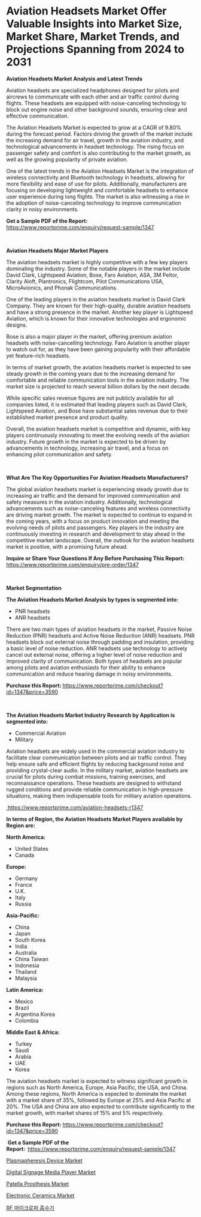 <p><h1>Aviation Headsets Market Offer Valuable Insights into Market Size, Market Share, Market Trends, and Projections Spanning from 2024 to 2031</h1></p><p><strong>Aviation Headsets Market Analysis and Latest Trends</strong></p>
<p><p>Aviation headsets are specialized headphones designed for pilots and aircrews to communicate with each other and air traffic control during flights. These headsets are equipped with noise-canceling technology to block out engine noise and other background sounds, ensuring clear and effective communication.</p><p>The Aviation Headsets Market is expected to grow at a CAGR of 9.80% during the forecast period. Factors driving the growth of the market include the increasing demand for air travel, growth in the aviation industry, and technological advancements in headset technology. The rising focus on passenger safety and comfort is also contributing to the market growth, as well as the growing popularity of private aviation.</p><p>One of the latest trends in the Aviation Headsets Market is the integration of wireless connectivity and Bluetooth technology in headsets, allowing for more flexibility and ease of use for pilots. Additionally, manufacturers are focusing on developing lightweight and comfortable headsets to enhance user experience during long flights. The market is also witnessing a rise in the adoption of noise-canceling technology to improve communication clarity in noisy environments.</p></p>
<p><strong>Get a Sample PDF of the Report:&nbsp;</strong> <a href="https://www.reportprime.com/enquiry/request-sample/1347">https://www.reportprime.com/enquiry/request-sample/1347</a></p>
<p>&nbsp;</p>
<p><strong>Aviation Headsets Major Market Players</strong></p>
<p><p>The aviation headsets market is highly competitive with a few key players dominating the industry. Some of the notable players in the market include David Clark, Lightspeed Aviation, Bose, Faro Aviation, ASA, 3M Peltor, Clarity Aloft, Plantronics, Flightcom, Pilot Communications USA, MicroAvionics, and Phonak Communications.</p><p>One of the leading players in the aviation headsets market is David Clark Company. They are known for their high-quality, durable aviation headsets and have a strong presence in the market. Another key player is Lightspeed Aviation, which is known for their innovative technologies and ergonomic designs.</p><p>Bose is also a major player in the market, offering premium aviation headsets with noise-cancelling technology. Faro Aviation is another player to watch out for, as they have been gaining popularity with their affordable yet feature-rich headsets.</p><p>In terms of market growth, the aviation headsets market is expected to see steady growth in the coming years due to the increasing demand for comfortable and reliable communication tools in the aviation industry. The market size is projected to reach several billion dollars by the next decade.</p><p>While specific sales revenue figures are not publicly available for all companies listed, it is estimated that leading players such as David Clark, Lightspeed Aviation, and Bose have substantial sales revenue due to their established market presence and product quality.</p><p>Overall, the aviation headsets market is competitive and dynamic, with key players continuously innovating to meet the evolving needs of the aviation industry. Future growth in the market is expected to be driven by advancements in technology, increasing air travel, and a focus on enhancing pilot communication and safety.</p></p>
<p>&nbsp;</p>
<p><strong>What Are The Key Opportunities For Aviation Headsets Manufacturers?</strong></p>
<p><p>The global aviation headsets market is experiencing steady growth due to increasing air traffic and the demand for improved communication and safety measures in the aviation industry. Additionally, technological advancements such as noise-canceling features and wireless connectivity are driving market growth. The market is expected to continue to expand in the coming years, with a focus on product innovation and meeting the evolving needs of pilots and passengers. Key players in the industry are continuously investing in research and development to stay ahead in the competitive market landscape. Overall, the outlook for the aviation headsets market is positive, with a promising future ahead.</p></p>
<p><strong>Inquire or Share Your Questions If Any Before Purchasing This Report:</strong> <a href="https://www.reportprime.com/enquiry/pre-order/1347">https://www.reportprime.com/enquiry/pre-order/1347</a></p>
<p>&nbsp;</p>
<p><strong>Market Segmentation</strong></p>
<p><strong>The Aviation Headsets Market Analysis by types is segmented into:</strong></p>
<p><ul><li>PNR headsets</li><li>ANR headsets</li></ul></p>
<p><p>There are two main types of aviation headsets in the market, Passive Noise Reduction (PNR) headsets and Active Noise Reduction (ANR) headsets. PNR headsets block out external noise through padding and insulation, providing a basic level of noise reduction. ANR headsets use technology to actively cancel out external noise, offering a higher level of noise reduction and improved clarity of communication. Both types of headsets are popular among pilots and aviation enthusiasts for their ability to enhance communication and reduce hearing damage in noisy environments.</p></p>
<p><strong>Purchase this Report:&nbsp;</strong><a href="https://www.reportprime.com/checkout?id=1347&price=3590">https://www.reportprime.com/checkout?id=1347&price=3590</a></p>
<p>&nbsp;</p>
<p><strong>The Aviation Headsets Market Industry Research by Application is segmented into:</strong></p>
<p><ul><li>Commercial Aviation</li><li>Military</li></ul></p>
<p><p>Aviation headsets are widely used in the commercial aviation industry to facilitate clear communication between pilots and air traffic control. They help ensure safe and efficient flights by reducing background noise and providing crystal-clear audio. In the military market, aviation headsets are crucial for pilots during combat missions, training exercises, and reconnaissance operations. These headsets are designed to withstand rugged conditions and provide reliable communication in high-pressure situations, making them indispensable tools for military aviation operations.</p></p>
<p><a href="https://www.reportprime.com/aviation-headsets-r1347">&nbsp;https://www.reportprime.com/aviation-headsets-r1347</a></p>
<p><strong>In terms of Region, the Aviation Headsets Market Players available by Region are:</strong></p>
<p>
    <p> <strong> North America: </strong>
        <ul>
            <li>United States</li>
            <li>Canada</li>
        </ul>
        </p> 
    <p> <strong> Europe: </strong>
        <ul>
            <li>Germany</li>
            <li>France</li>
            <li>U.K.</li>
            <li>Italy</li>
            <li>Russia</li>
        </ul>
        </p> 
    <p> <strong> Asia-Pacific: </strong>
        <ul>
            <li>China</li>
            <li>Japan</li>
            <li>South Korea</li>
            <li>India</li>
            <li>Australia</li>
            <li>China Taiwan</li>
            <li>Indonesia</li>
            <li>Thailand</li>
            <li>Malaysia</li>
        </ul>
        </p> 
    <p> <strong> Latin America: </strong>
        <ul>
            <li>Mexico</li>
            <li>Brazil</li>
            <li>Argentina Korea</li>
            <li>Colombia</li>
        </ul>
        </p> 
    <p> <strong> Middle East & Africa: </strong>
        <ul>
            <li>Turkey</li>
            <li>Saudi</li>
            <li>Arabia</li>
            <li>UAE</li>
            <li>Korea</li>
        </ul>
    </p>
    </p>
<p><p>The aviation headsets market is expected to witness significant growth in regions such as North America, Europe, Asia Pacific, the USA, and China. Among these regions, North America is expected to dominate the market with a market share of 35%, followed by Europe at 25% and Asia Pacific at 20%. The USA and China are also expected to contribute significantly to the market growth, with market shares of 15% and 5% respectively.</p></p>
<p><strong>Purchase this Report: </strong><a href="https://www.reportprime.com/checkout?id=1347&price=3590">https://www.reportprime.com/checkout?id=1347&price=3590</a></p>
<p>&nbsp;<strong>Get a Sample PDF of the Report:&nbsp;&nbsp;</strong><a href="https://www.reportprime.com/enquiry/request-sample/1347">https://www.reportprime.com/enquiry/request-sample/1347</a></p>
<p><strong></strong></p>
<p><p><a href="https://medium.com/@sainreportprime/insights-into-the-plasmapheresis-device-market-size-which-is-expanding-with-a-11-5-bf49b43c9716">Plasmapheresis Device Market</a></p><p><a href="https://github.com/mahnoor2003/Market-Research-Report-List-6/blob/main/digital-signage-media-player-market.md">Digital Signage Media Player Market</a></p><p><a href="https://medium.com/@lynnullrich1993/patella-prosthesis-market-emerging-trends-and-future-prospects-for-period-from-2024-to-2031-2b51d7b6764b">Patella Prosthesis Market</a></p><p><a href="https://github.com/BryceTownsendr/Market-Research-Report-List-6/blob/main/electronic-ceramics-market.md">Electronic Ceramics Market</a></p><p><a href="https://github.com/mduzzalmduzzal601/Market-Research-Report-List-2/blob/main/3187044102178.md">RF 마이크로파 흡수기</a></p></p>
